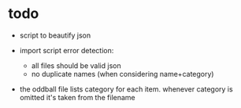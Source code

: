 # todo
* script to beautify json
* import script error detection:
  * all files should be valid json
  * no duplicate names (when considering name+category)

* the oddball file lists category for each item. whenever category is omitted it's taken from the filename
